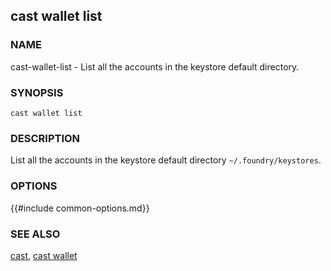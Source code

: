 ## cast wallet list

### NAME

cast-wallet-list - List all the accounts in the keystore default directory.

### SYNOPSIS

`cast wallet list`

### DESCRIPTION

List all the accounts in the keystore default directory `~/.foundry/keystores`.

### OPTIONS

{{#include common-options.md}}

### SEE ALSO

[cast](./cast.md), [cast wallet](./cast-wallet.md)
